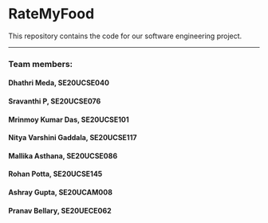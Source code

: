 # RateMyFood
This repository contains the code for our software engineering project.


---
### Team members:
#### Dhathri Meda, SE20UCSE040
#### Sravanthi P, SE20UCSE076
#### Mrinmoy Kumar Das, SE20UCSE101
#### Nitya Varshini Gaddala, SE20UCSE117
#### Mallika Asthana, SE20UCSE086
#### Rohan Potta, SE20UCSE145
#### Ashray Gupta, SE20UCAM008
#### Pranav Bellary, SE20UECE062
